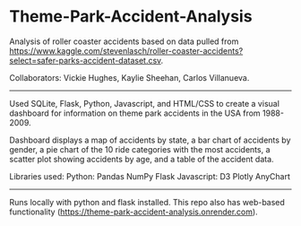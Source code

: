 # Theme-Park-Accident-Analysis
Analysis of roller coaster accidents based on data pulled from https://www.kaggle.com/stevenlasch/roller-coaster-accidents?select=safer-parks-accident-dataset.csv.

Collaborators: Vickie Hughes, Kaylie Sheehan, Carlos Villanueva.

---------------------------------------------------------------------------------
Used SQLite, Flask, Python, Javascript, and HTML/CSS to create a visual dashboard for information on theme park accidents in the USA from 1988-2009.

Dashboard displays a map of accidents by state, a bar chart of accidents by gender, a pie chart of the 10 ride categories with the most accidents, a scatter plot showing accidents by age, and a table of the accident data.


Libraries used:
Python:
Pandas
NumPy
Flask
Javascript:
D3
Plotly
AnyChart

------------------------------------------------------------------------------------
Runs locally with python and flask installed. This repo also has web-based functionality (https://theme-park-accident-analysis.onrender.com).
